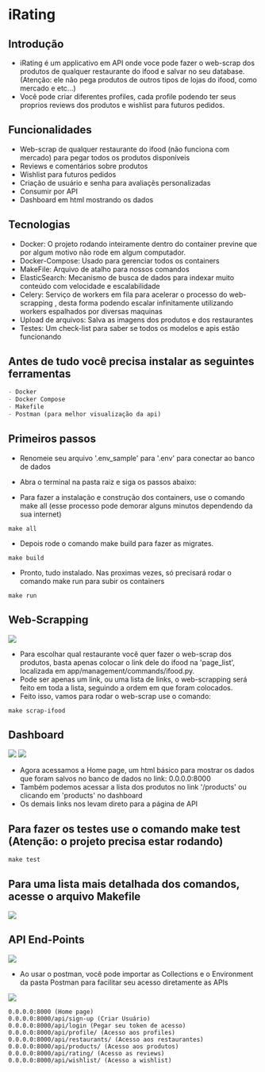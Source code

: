 # iRating

## Introdução

- iRating é um applicativo em API onde voce pode fazer o web-scrap dos produtos de qualquer restaurante do ifood e salvar no seu database. (Atenção: ele não pega produtos de outros tipos de lojas do ifood, como mercado e etc...)
- Você pode criar diferentes profiles, cada profile podendo ter seus proprios reviews dos produtos e wishlist para futuros pedidos.

## Funcionalidades

- Web-scrap de qualquer restaurante do ifood (não funciona com mercado) para pegar todos os produtos disponíveis
- Reviews e comentários sobre produtos
- Wishlist para futuros pedidos
- Criação de usuário e senha para avaliaçẽs personalizadas
- Consumir por API
- Dashboard em html mostrando os dados

## Tecnologias

- Docker: 
O projeto rodando inteiramente dentro do container previne que por algum motivo não rode em algum computador.
- Docker-Compose: 
Usado para gerenciar todos os containers
- MakeFile: 
Arquivo de atalho para nossos comandos
- ElasticSearch:
 Mecanismo de busca de dados para indexar muito conteúdo com velocidade e escalabilidade
- Celery: 
Serviço de workers em fila para acelerar o processo do web-scrapping , desta forma podendo escalar infinitamente utilizando workers espalhados por diversas maquinas
- Upload de arquivos: 
Salva as imagens dos produtos e dos restaurantes
- Testes: 
Um check-list para saber se todos os modelos e apis estão funcionando


## Antes de tudo você precisa instalar as seguintes ferramentas

```python
- Docker
- Docker Compose
- Makefile
- Postman (para melhor visualização da api)
```


## Primeiros passos

- Renomeie seu arquivo '.env_sample' para '.env' para conectar ao banco de dados
- Abra o terminal na pasta raiz e siga os passos abaixo:

- Para fazer a instalação e construção dos containers, use o comando make all (esse processo pode demorar alguns minutos dependendo da sua internet)

```
make all 
```

- Depois rode o comando make build para fazer as migrates.

```
make build
```

- Pronto, tudo instalado. Nas proximas vezes, só precisará rodar o comando make run para subir os containers

```
make run
```

## Web-Scrapping

<img src='https://user-images.githubusercontent.com/105290851/192857465-e21e5dab-0e4b-45ec-898c-cae7324c3ead.png'>

- Para escolhar qual restaurante você quer fazer o web-scrap dos produtos, basta apenas colocar o link dele do ifood na 'page_list', localizada em app/management/commands/ifood.py.
- Pode ser apenas um link, ou uma lista de links, o web-scrapping será feito em toda a lista, seguindo a ordem em que foram colocados.
- Feito isso, vamos para rodar o web-scrap use o comando:



```
make scrap-ifood
```



## Dashboard

<img src='https://user-images.githubusercontent.com/105290851/192857452-2d142c18-32b0-4903-a8e1-bda72c1434b8.png'>
<img src='https://user-images.githubusercontent.com/105290851/192857454-c7f4cffb-d151-44f6-bc71-2cbbb554940a.png'>

- Agora acessamos a Home page, um html básico para mostrar os dados que foram salvos no banco de dados no link: 0.0.0.0:8000
- Também podemos acessar a lista dos produtos no link '/products' ou clicando em 'products' no dashboard
- Os demais links nos levam direto para a página de API


## Para fazer os testes use o comando make test (Atenção: o projeto precisa estar rodando)

```
make test
```

## Para uma lista mais detalhada dos comandos, acesse o arquivo Makefile

<img src='https://user-images.githubusercontent.com/105290851/192859164-75dd727f-1f98-496e-b809-16f77d0fe5a9.png'>

## API End-Points

<img src='https://user-images.githubusercontent.com/105290851/192857458-9b73ad74-1e94-4a69-bd62-2bf5e6cf498d.png'>

- Ao usar o postman, você pode importar as Collections e o Environment da pasta Postman para facilitar seu acesso diretamente as APIs


<img src='https://user-images.githubusercontent.com/105290851/192857459-376861b8-8e52-420d-a2ac-e3ca5662648a.png'>


    0.0.0.0:8000 (Home page)
    0.0.0.0:8000/api/sign-up (Criar Usuário)
    0.0.0.0:8000/api/login (Pegar seu token de acesso)
    0.0.0.0:8000/api/profile/ (Acesso aos profiles)  
    0.0.0.0:8000/api/restaurants/ (Acesso aos restaurantes)  
    0.0.0.0:8000/api/products/ (Acesso aos produtos)  
    0.0.0.0:8000/api/rating/ (Acesso as reviews)  
    0.0.0.0:8000/api/wishlist/ (Acesso a wishlist)
